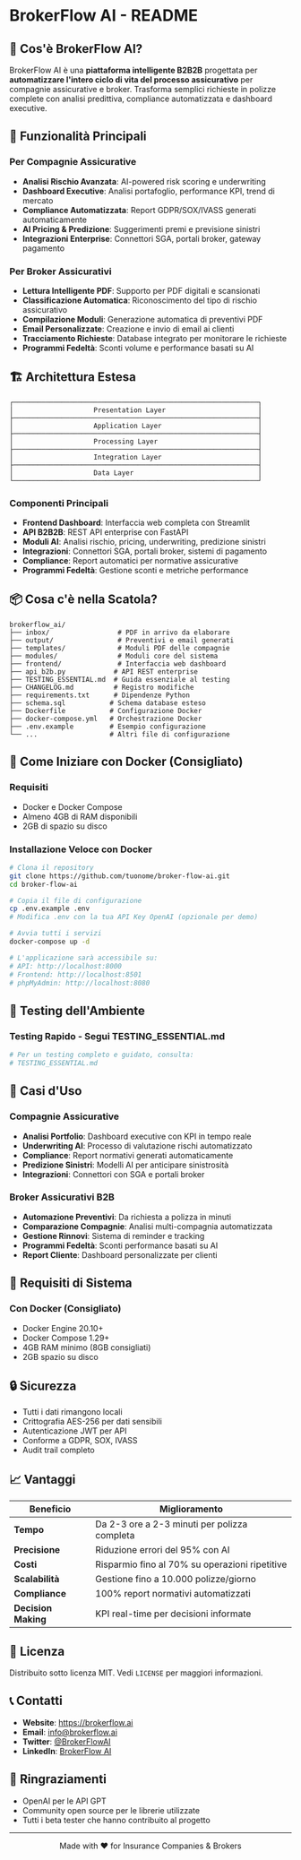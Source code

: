 # BrokerFlow AI - README

## 🎯 Cos'è BrokerFlow AI?

BrokerFlow AI è una **piattaforma intelligente B2B2B** progettata per **automatizzare l'intero ciclo di vita del processo assicurativo** per compagnie assicurative e broker. Trasforma semplici richieste in polizze complete con analisi predittiva, compliance automatizzata e dashboard executive.

## 🚀 Funzionalità Principali

### Per Compagnie Assicurative
- **Analisi Rischio Avanzata**: AI-powered risk scoring e underwriting
- **Dashboard Executive**: Analisi portafoglio, performance KPI, trend di mercato
- **Compliance Automatizzata**: Report GDPR/SOX/IVASS generati automaticamente
- **AI Pricing & Predizione**: Suggerimenti premi e previsione sinistri
- **Integrazioni Enterprise**: Connettori SGA, portali broker, gateway pagamento

### Per Broker Assicurativi
- **Lettura Intelligente PDF**: Supporto per PDF digitali e scansionati
- **Classificazione Automatica**: Riconoscimento del tipo di rischio assicurativo
- **Compilazione Moduli**: Generazione automatica di preventivi PDF
- **Email Personalizzate**: Creazione e invio di email ai clienti
- **Tracciamento Richieste**: Database integrato per monitorare le richieste
- **Programmi Fedeltà**: Sconti volume e performance basati su AI

## 🏗️ Architettura Estesa

```
┌─────────────────────────────────────────────────────────────┐
│                    Presentation Layer                       │
├─────────────────────────────────────────────────────────────┤
│                    Application Layer                        │
├─────────────────────────────────────────────────────────────┤
│                    Processing Layer                         │
├─────────────────────────────────────────────────────────────┤
│                    Integration Layer                        │
├─────────────────────────────────────────────────────────────┤
│                    Data Layer                               │
└─────────────────────────────────────────────────────────────┘
```

### Componenti Principali
- **Frontend Dashboard**: Interfaccia web completa con Streamlit
- **API B2B2B**: REST API enterprise con FastAPI
- **Moduli AI**: Analisi rischio, pricing, underwriting, predizione sinistri
- **Integrazioni**: Connettori SGA, portali broker, sistemi di pagamento
- **Compliance**: Report automatici per normative assicurative
- **Programmi Fedeltà**: Gestione sconti e metriche performance

## 📦 Cosa c'è nella Scatola?

```
brokerflow_ai/
├── inbox/                 # PDF in arrivo da elaborare
├── output/                # Preventivi e email generati
├── templates/             # Moduli PDF delle compagnie
├── modules/               # Moduli core del sistema
├── frontend/              # Interfaccia web dashboard
├── api_b2b.py            # API REST enterprise
├── TESTING_ESSENTIAL.md  # Guida essenziale al testing
├── CHANGELOG.md          # Registro modifiche
├── requirements.txt      # Dipendenze Python
├── schema.sql           # Schema database esteso
├── Dockerfile           # Configurazione Docker
├── docker-compose.yml   # Orchestrazione Docker
├── .env.example         # Esempio configurazione
└── ...                  # Altri file di configurazione
```

## 🐳 Come Iniziare con Docker (Consigliato)

### Requisiti
- Docker e Docker Compose
- Almeno 4GB di RAM disponibili
- 2GB di spazio su disco

### Installazione Veloce con Docker
```bash
# Clona il repository
git clone https://github.com/tuonome/broker-flow-ai.git
cd broker-flow-ai

# Copia il file di configurazione
cp .env.example .env
# Modifica .env con la tua API Key OpenAI (opzionale per demo)

# Avvia tutti i servizi
docker-compose up -d

# L'applicazione sarà accessibile su:
# API: http://localhost:8000
# Frontend: http://localhost:8501
# phpMyAdmin: http://localhost:8080
```

## 🧪 Testing dell'Ambiente

### Testing Rapido - Segui TESTING_ESSENTIAL.md
```bash
# Per un testing completo e guidato, consulta:
# TESTING_ESSENTIAL.md
```

## 🎯 Casi d'Uso

### Compagnie Assicurative
- **Analisi Portfolio**: Dashboard executive con KPI in tempo reale
- **Underwriting AI**: Processo di valutazione rischi automatizzato
- **Compliance**: Report normativi generati automaticamente
- **Predizione Sinistri**: Modelli AI per anticipare sinistrosità
- **Integrazioni**: Connettori con SGA e portali broker

### Broker Assicurativi B2B
- **Automazione Preventivi**: Da richiesta a polizza in minuti
- **Comparazione Compagnie**: Analisi multi-compagnia automatizzata
- **Gestione Rinnovi**: Sistema di reminder e tracking
- **Programmi Fedeltà**: Sconti performance basati su AI
- **Report Cliente**: Dashboard personalizzate per clienti

## 🔧 Requisiti di Sistema

### Con Docker (Consigliato)
- Docker Engine 20.10+
- Docker Compose 1.29+
- 4GB RAM minimo (8GB consigliati)
- 2GB spazio su disco

## 🔒 Sicurezza

- Tutti i dati rimangono locali
- Crittografia AES-256 per dati sensibili
- Autenticazione JWT per API
- Conforme a GDPR, SOX, IVASS
- Audit trail completo

## 📈 Vantaggi

| Beneficio | Miglioramento |
|----------|---------------|
| **Tempo** | Da 2-3 ore a 2-3 minuti per polizza completa |
| **Precisione** | Riduzione errori del 95% con AI |
| **Costi** | Risparmio fino al 70% su operazioni ripetitive |
| **Scalabilità** | Gestione fino a 10.000 polizze/giorno |
| **Compliance** | 100% report normativi automatizzati |
| **Decision Making** | KPI real-time per decisioni informate |

## 📄 Licenza

Distribuito sotto licenza MIT. Vedi `LICENSE` per maggiori informazioni.

## 📞 Contatti

- **Website**: https://brokerflow.ai
- **Email**: info@brokerflow.ai
- **Twitter**: [@BrokerFlowAI](https://twitter.com/BrokerFlowAI)
- **LinkedIn**: [BrokerFlow AI](https://linkedin.com/company/brokerflow-ai)

## 🙏 Ringraziamenti

- OpenAI per le API GPT
- Community open source per le librerie utilizzate
- Tutti i beta tester che hanno contribuito al progetto

---

<p align="center">
  Made with ❤️ for Insurance Companies & Brokers
</p>